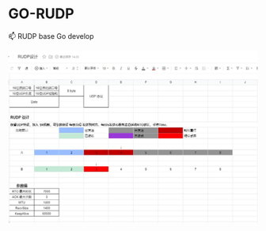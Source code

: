 # GO-RUDP
📫 RUDP base Go develop

[![RUDP](https://github.com/qiaoliangXgamemode/GO-RUDP/blob/main/SharedScreenshot.jpg?raw=true)]()
